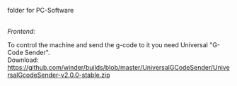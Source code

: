 folder for PC-Software

<br>
<i>Frontend:</i>

To control the machine and send the g-code to it you need Universal "G-Code Sender".    
Download: https://github.com/winder/builds/blob/master/UniversalGCodeSender/UniversalGcodeSender-v2.0.0-stable.zip
